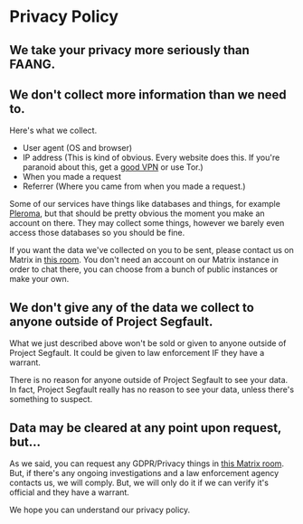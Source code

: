 # Privacy Policy

## We take your privacy more seriously than FAANG.

## We don't collect more information than we need to.
Here's what we collect.

- User agent (OS and browser)
- IP address (This is kind of obvious. Every website does this. If you're paranoid about this, get a [good VPN](https://wiki.pussthecat.org/general/privacy-guide/#vpn) or use Tor.)
- When you made a request
- Referrer (Where you came from when you made a request.)

Some of our services have things like databases and things, for example [Pleroma](https://social.projectsegfau.lt), but that should be pretty obvious the moment you make an account on there. They may collect some things, however we barely even access those databases so you should be fine.

If you want the data we've collected on you to be sent, please contact us on Matrix in [this room](https://matrix.to/#/#gdpr:projectsegfau.lt). You don't need an account on our Matrix instance in order to chat there, you can choose from a bunch of public instances or make your own.

## We don't give any of the data we collect to anyone outside of Project Segfault.
What we just described above won't be sold or given to anyone outside of Project Segfault. It could be given to law enforcement IF they have a warrant.

There is no reason for anyone outside of Project Segfault to see your data. In fact, Project Segfault really has no reason to see your data, unless there's something to suspect.

## Data may be cleared at any point upon request, but...
As we said, you can request any GDPR/Privacy things in [this Matrix room](https://matrix.to/#/#gdpr:projectsegfau.lt). But, if there's any ongoing investigations and a law enforcement agency contacts us, we will comply. But, we will only do it if we can verify it's official and they have a warrant.

We hope you can understand our privacy policy.
